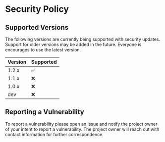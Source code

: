 # Security Policy

## Supported Versions

The following versions are currently being supported with security updates.  Support for older versions may be added in the future.  Everyone is encourages to use the latest version.

| Version | Supported          |
| ------- | ------------------ |
| 1.2.x   | :white_check_mark: |
| 1.1.x   | :x:                |
| 1.0.x   | :x:                |
| dev     | :x:                |

## Reporting a Vulnerability

To report a vulnerability please open an issue and notify the project owner of your intent to report a vulnerability.  The project owner will reach out with contact information for further correspondence. 
